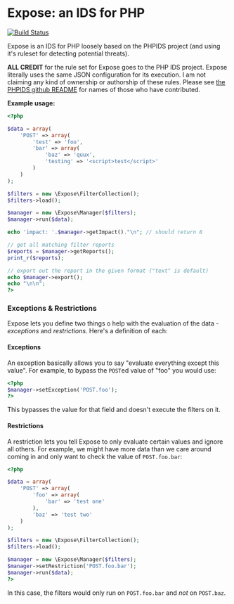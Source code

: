 Expose: an IDS for PHP
=========================

[![Build Status](https://secure.travis-ci.org/enygma/expose.png?branch=master)](http://travis-ci.org/enygma/expose)

Expose is an IDS for PHP loosely based on the PHPIDS project (and using it's ruleset
for detecting potential threats).

**ALL CREDIT** for the rule set for Expose goes to the PHP IDS project. Expose literally
uses the same JSON configuration for its execution. I am not claiming any kind of ownership
or authorship of these rules. Please see [the PHPIDS github README](https://github.com/PHPIDS/PHPIDS)
for names of those who have contributed.

**Example usage:**

```php
<?php

$data = array(
    'POST' => array(
        'test' => 'foo',
        'bar' => array(
            'baz' => 'quux',
            'testing' => '<script>test</script>'
        )
    )
);

$filters = new \Expose\FilterCollection();
$filters->load();

$manager = new \Expose\Manager($filters);
$manager->run($data);

echo 'impact: '.$manager->getImpact()."\n"; // should return 8

// get all matching filter reports
$reports = $manager->getReports();
print_r($reports);

// export out the report in the given format ("text" is default)
echo $manager->export();
echo "\n\n";
?>
```

### Exceptions & Restrictions

Expose lets you define two things o help with the evaluation of the data - *exceptions*
and *restrictions*. Here's a definition of each:

#### Exceptions

An exception basically allows you to say "evaluate everything except this value". For 
example, to bypass the `POST`ed value of "foo" you would use:

```php
<?php
$manager->setException('POST.foo');
?>
```

This bypasses the value for that field and doesn't execute the filters on it.

#### Restrictions

A restriction lets you tell Expose to only evaluate certain values and ignore all others.
For example, we might have more data than we care around coming in and only want to 
check the value of `POST.foo.bar`:

```php
<?php

$data = array(
    'POST' => array(
        'foo' => array(
            'bar' => 'test one'
        ),
        'baz' => 'test two'
    )
);

$filters = new \Expose\FilterCollection();
$filters->load();

$manager = new \Expose\Manager($filters);
$manager->setRestriction('POST.foo.bar');
$manager->run($data);
?>
```

In this case, the filters would only run on `POST.foo.bar` and *not* on `POST.baz`.
